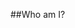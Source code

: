 

<html lang="zh-cn">
<head>
 <meta charset="utf-8"/>
 <title>Who am I?</title>
</head>


##Who am I?

